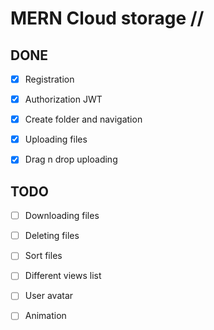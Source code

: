 # MERN Cloud storage //

## DONE

- [x] Registration

- [x] Authorization JWT

- [x] Create folder and navigation

- [x] Uploading files

- [x] Drag n drop uploading

## TODO

- [ ] Downloading files

- [ ] Deleting files

- [ ] Sort files

- [ ] Different views list

- [ ] User avatar

- [ ] Animation